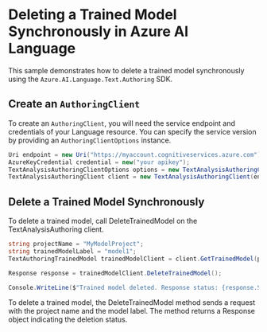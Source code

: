 # Deleting a Trained Model Synchronously in Azure AI Language

This sample demonstrates how to delete a trained model synchronously using the `Azure.AI.Language.Text.Authoring` SDK.

## Create an `AuthoringClient`

To create an `AuthoringClient`, you will need the service endpoint and credentials of your Language resource. You can specify the service version by providing an `AuthoringClientOptions` instance.

```C# Snippet:CreateTextAuthoringClientForSpecificApiVersion
Uri endpoint = new Uri("https://myaccount.cognitiveservices.azure.com");
AzureKeyCredential credential = new("your apikey");
TextAnalysisAuthoringClientOptions options = new TextAnalysisAuthoringClientOptions(TextAnalysisAuthoringClientOptions.ServiceVersion.V2024_11_15_Preview);
TextAnalysisAuthoringClient client = new TextAnalysisAuthoringClient(endpoint, credential, options);
```

## Delete a Trained Model Synchronously

To delete a trained model, call DeleteTrainedModel on the TextAnalysisAuthoring client.

```C# Snippet:Sample11_TextAuthoring_DeleteTrainedModel
string projectName = "MyModelProject";
string trainedModelLabel = "model1";
TextAuthoringTrainedModel trainedModelClient = client.GetTrainedModel(projectName, trainedModelLabel);

Response response = trainedModelClient.DeleteTrainedModel();

Console.WriteLine($"Trained model deleted. Response status: {response.Status}");
```

To delete a trained model, the DeleteTrainedModel method sends a request with the project name and the model label. The method returns a Response object indicating the deletion status.
